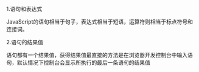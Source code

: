 1.语句和表达式

  JavaScript的语句相当于句子，表达式相当于短语，运算符则相当于标点符号和连接词。
  
2.语句的结果值

  语句都有一个结果值，获得结果值最直接的方法是在浏览器开发控制台中输入语句，默认情况下控制台会显示所执行的最后一条语句的结果值
